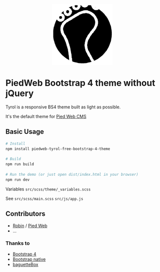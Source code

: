 
<p align="center"><a href="https://piedweb.com">
<img src="https://raw.githubusercontent.com/PiedWeb/piedweb-devoluix-theme/master/src/img/logo_title.png" width="200" height="200" alt="theme devoluix bootstrap 4" />
</a></p>

# PiedWeb Bootstrap 4 theme without jQuery

Tyrol is a responsive BS4 theme built as light as possible.

It's the default theme for [Pied Web CMS](https://github.com/PiedWeb/CMS)

## Basic Usage

```bash
# Install
npm install piedweb-tyrol-free-bootstrap-4-theme

# Build
npm run build

# Run the demo (or just open dist/index.html in your browser)
npm run dev
```

Variables
`src/scss/theme/_variables.scss`

See
`src/scss/main.scss`
`src/js/app.js`


## Contributors

* [Robin](https://www.robin-d.fr/) / [Pied Web](https://piedweb.com)
* ...


### Thanks to

* [Bootstrap 4](https://github.com/twbs/bootstrap)
* [Bootstrap native](https://github.com/thednp/bootstrap.native)
* [baguetteBox](https://github.com/feimosi/baguetteBox.js)
